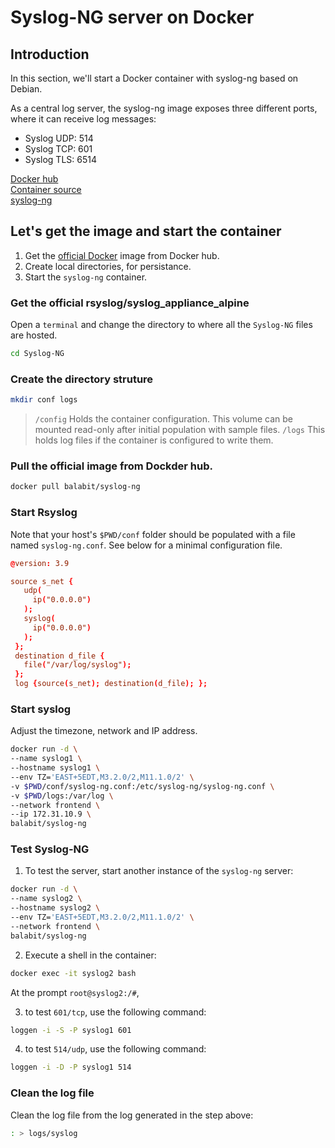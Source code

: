 # Syslog-NG server on Docker

## Introduction

In this section, we'll start a Docker container with syslog-ng based on Debian.

As a central log server, the syslog-ng image exposes three different ports, where it can receive log messages:

- Syslog UDP: 514
- Syslog TCP: 601
- Syslog TLS: 6514

[Docker hub](https://hub.docker.com/r/rsyslog/syslog_appliance_alpine/)  
[Container source](https://github.com/rsyslog/rsyslog-docker/tree/master/appliance/alpine)  
[syslog-ng](https://www.syslog-ng.com/community/b/blog/posts/central-log-server-docker/)  

## Let's get the image and start the container

1. Get the [official Docker](https://hub.docker.com/r/balabit/syslog-ng) image from Docker hub.
2. Create local directories, for persistance.
3. Start the `syslog-ng` container.

### Get the official rsyslog/syslog_appliance_alpine

Open a `terminal` and change the directory to where all the `Syslog-NG` files are hosted.

```sh
cd Syslog-NG
```

### Create the directory struture

```sh
mkdir conf logs
```

> `/config` Holds the container configuration. This volume can be mounted read-only after initial population with sample files.
`/logs` This holds log files if the container is configured to write them.

### Pull the official image from Dockder hub.

```sh
docker pull balabit/syslog-ng
```

### Start Rsyslog

Note that your host's `$PWD/conf` folder should be populated with a file named `syslog-ng.conf`. See below for a minimal configuration file.

```conf
@version: 3.9

source s_net {
   udp(
     ip("0.0.0.0")
   );
   syslog(
     ip("0.0.0.0")
   );
 };
 destination d_file {
   file("/var/log/syslog");
 };
 log {source(s_net); destination(d_file); };
```

### Start syslog

Adjust the timezone, network and IP address.

```sh
docker run -d \
--name syslog1 \
--hostname syslog1 \
--env TZ='EAST+5EDT,M3.2.0/2,M11.1.0/2' \
-v $PWD/conf/syslog-ng.conf:/etc/syslog-ng/syslog-ng.conf \
-v $PWD/logs:/var/log \
--network frontend \
--ip 172.31.10.9 \
balabit/syslog-ng
```

### Test Syslog-NG

1. To test the server, start another instance of the `syslog-ng` server:

```sh
docker run -d \
--name syslog2 \
--hostname syslog2 \
--env TZ='EAST+5EDT,M3.2.0/2,M11.1.0/2' \
--network frontend \
balabit/syslog-ng
```

2. Execute a shell in the container:

```sh
docker exec -it syslog2 bash
```

At the prompt `root@syslog2:/#`,

3. to test `601/tcp`, use the following command:

```sh
loggen -i -S -P syslog1 601
```

4. to test `514/udp`, use the following command:

```sh
loggen -i -D -P syslog1 514
```

### Clean the log file

Clean the log file from the log generated in the step above:

```sh
: > logs/syslog
```
